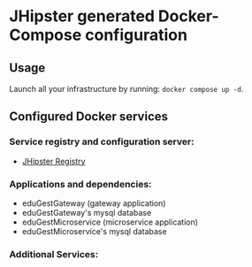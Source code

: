 # JHipster generated Docker-Compose configuration

## Usage

Launch all your infrastructure by running: `docker compose up -d`.

## Configured Docker services

### Service registry and configuration server:

- [JHipster Registry](http://localhost:8761)

### Applications and dependencies:

- eduGestGateway (gateway application)
- eduGestGateway's mysql database
- eduGestMicroservice (microservice application)
- eduGestMicroservice's mysql database

### Additional Services:

